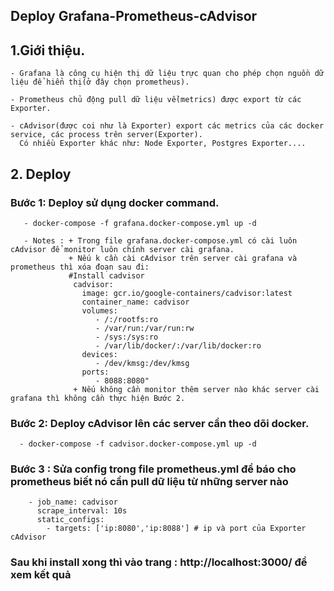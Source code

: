 ## Deploy Grafana-Prometheus-cAdvisor

## 1.Giới thiệu.

    - Grafana là công cụ hiện thị dữ liệu trực quan cho phép chọn nguồn dữ liệu để hiển thị(ở đây chọn prometheus).

    - Prometheus chủ động pull dữ liệu về(metrics) được export từ các Exporter.

    - cAdvisor(được coi như là Exporter) export các metrics của các docker service, các process trên server(Exporter).
      Có nhiều Exporter khác như: Node Exporter, Postgres Exporter....

## 2. Deploy
   
   ### Bước 1: Deploy sử dụng docker command.
 
       - docker-compose -f grafana.docker-compose.yml up -d

       - Notes : + Trong file grafana.docker-compose.yml có cài luôn cAdvisor để monitor luôn chính server cài grafana.
                 + Nếu k cần cài cAdvisor trên server cài grafana và prometheus thì xóa đoạn sau đi:
                 #Install cadvisor
                  cadvisor:
                    image: gcr.io/google-containers/cadvisor:latest
                    container_name: cadvisor
                    volumes:
                       - /:/rootfs:ro
                       - /var/run:/var/run:rw
                       - /sys:/sys:ro
                       - /var/lib/docker/:/var/lib/docker:ro
                    devices:
                       - /dev/kmsg:/dev/kmsg
                    ports:
                       - 8088:8080"
                  + Nếu không cần monitor thêm server nào khác server cài grafana thì không cần thực hiện Bước 2.
              
                   
   ### Bước 2: Deploy cAdvisor lên các server cần theo dõi docker.
      - docker-compose -f cadvisor.docker-compose.yml up -d

   ### Bước 3 : Sửa config trong file prometheus.yml để báo cho prometheus biết nó cần pull dữ liệu từ những server nào
        - job_name: cadvisor
          scrape_interval: 10s
          static_configs:
            - targets: ['ip:8080','ip:8088'] # ip và port của Exporter cAdvisor
   ### Sau khi install xong thì vào trang : http://localhost:3000/ để xem kết quả
